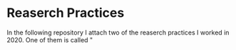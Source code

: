 # Reaserch Practices

In the following repository I attach two of the reaserch practices I worked in 2020. One of them is called "
